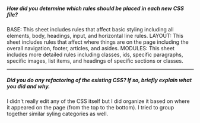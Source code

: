 ##### How did you determine which rules should be placed in each new CSS file?

BASE: This sheet includes rules that affect basic styling including all elements, body, headings, input, and horizontal line rules.
LAYOUT: This sheet includes rules that affect where things are on the page including the overall navigation, footer, articles, and asides.
MODULES: This sheet includes more detailed rules including classes, ids, specific paragraphs, specific images, list items, and headings of specific sections or classes.

---

##### Did you do any refactoring of the existing CSS? If so, briefly explain what you did and why.

I didn't really edit any of the CSS itself but I did organize it based on where it appeared on the page (from the top to the bottom). I tried to group together similar syling categories as well. 
